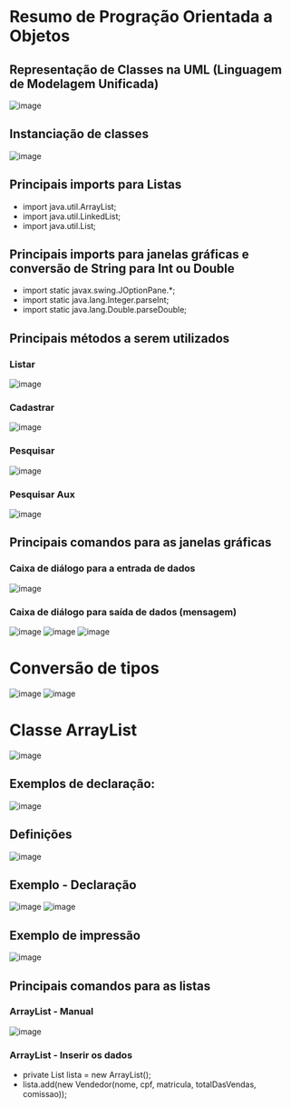 # Resumo de Progração Orientada a Objetos

## Representação de Classes na UML (Linguagem de Modelagem Unificada)
![image](https://user-images.githubusercontent.com/62342894/170706225-e46f7c59-edda-484d-9efe-bb6079fee49d.png)

## Instanciação de classes
![image](https://user-images.githubusercontent.com/62342894/170706668-c533a8cf-967a-4337-b76e-83ae75ed5781.png)

## Principais imports para Listas

- import java.util.ArrayList;
- import java.util.LinkedList;
- import java.util.List;

## Principais imports para janelas gráficas e conversão de String para Int ou Double

- import static javax.swing.JOptionPane.*;
- import static java.lang.Integer.parseInt;
- import static java.lang.Double.parseDouble;

## Principais métodos a serem utilizados

### Listar 
![image](https://user-images.githubusercontent.com/62342894/170698170-5f6c8ee3-ff74-4550-83bc-c57efb3bc079.png)

### Cadastrar
![image](https://user-images.githubusercontent.com/62342894/170698196-cfe478d1-23b4-49fa-90c8-b9a574a2b32d.png)

### Pesquisar
![image](https://user-images.githubusercontent.com/62342894/170698226-3e2bfd70-6f24-4353-8dfa-cc87132b0a58.png)

### Pesquisar Aux
![image](https://user-images.githubusercontent.com/62342894/170698247-1cd1c707-8f76-447d-9639-67db27503c39.png)

## Principais comandos para as janelas gráficas
### Caixa de diálogo para a entrada de dados
![image](https://user-images.githubusercontent.com/62342894/170714068-a5fc04c2-401d-435e-b960-b0540daa0946.png)


### Caixa de diálogo para saída de dados (mensagem)
![image](https://user-images.githubusercontent.com/62342894/170713888-365d1f47-7dd2-4ad5-9c47-481240d75c16.png)
![image](https://user-images.githubusercontent.com/62342894/170714089-46453cb5-53ca-4431-8a79-d3ab87462865.png)
![image](https://user-images.githubusercontent.com/62342894/170714153-d6e2dae9-93e0-40bf-8353-237a7a1d7981.png)

# Conversão de tipos
![image](https://user-images.githubusercontent.com/62342894/170714212-f4c4b740-c805-43d3-8a9f-eec3991a0b81.png)
![image](https://user-images.githubusercontent.com/62342894/170714222-bbffa915-10a9-47f3-9415-53c6369ad47f.png)

# Classe ArrayList
![image](https://user-images.githubusercontent.com/62342894/170698959-2b4c148b-3e43-40bd-a09c-caa3c88da36f.png)

## Exemplos de declaração:
![image](https://user-images.githubusercontent.com/62342894/170699003-ee7569ce-9f93-4e1d-bba3-a7a7d8f6bbdf.png)

## Definições
![image](https://user-images.githubusercontent.com/62342894/170699048-75e967c5-681c-45a6-b35d-267df9a16531.png)

## Exemplo - Declaração
![image](https://user-images.githubusercontent.com/62342894/170699195-82194efb-841b-4368-a3fa-74ad20f96a8f.png)
![image](https://user-images.githubusercontent.com/62342894/170699173-a8eba55e-1349-4d73-b37c-cdf9e7196337.png)

## Exemplo de impressão
![image](https://user-images.githubusercontent.com/62342894/170699243-f026f73d-9907-4a8e-9feb-4602bab453fd.png)

## Principais comandos para as listas

### ArrayList - Manual
![image](https://user-images.githubusercontent.com/62342894/170698665-257e271b-ba1c-48d1-8bc9-522489fbf2c9.png)

### ArrayList - Inserir os dados
- private List<Pessoa> lista = new ArrayList<Pessoa>();
- lista.add(new Vendedor(nome, cpf, matricula, totalDasVendas, comissao));
  










